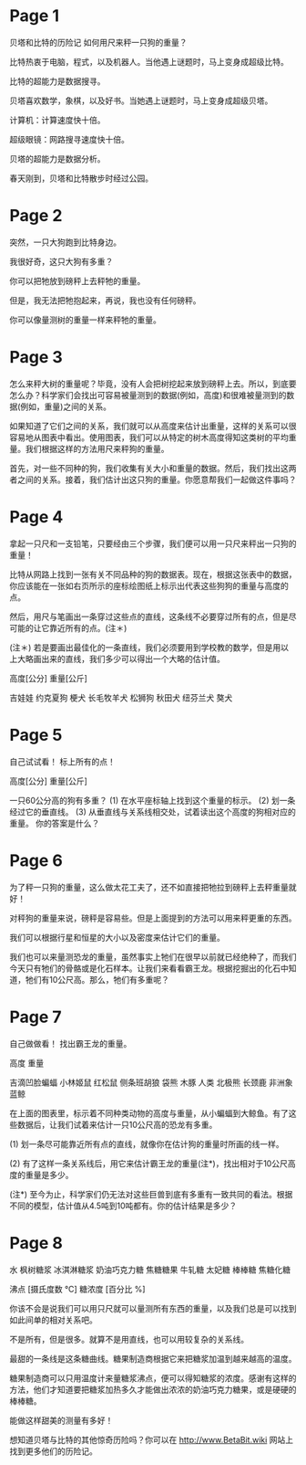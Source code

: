 # Page 1

贝塔和比特的历险记
如何用尺来秤一只狗的重量？

比特热衷于电脑，程式，以及机器人。当他遇上谜题时，马上变身成超级比特。

比特的超能力是数据搜寻。

贝塔喜欢数学，象棋，以及好书。当她遇上谜题时，马上变身成超级贝塔。

计算机：计算速度快十倍。

超级眼镜：网路搜寻速度快十倍。

贝塔的超能力是数据分析。

春天刚到，贝塔和比特散步时经过公园。


# Page 2

突然，一只大狗跑到比特身边。

我很好奇，这只大狗有多重？

你可以把牠放到磅秤上去秤牠的重量。

但是，我无法把牠抱起来，再说，我也没有任何磅秤。

你可以像量测树的重量一样来秤牠的重量。


# Page 3

怎么来秤大树的重量呢？毕竟，没有人会把树挖起来放到磅秤上去。所以，到底要怎么办？科学家们会找出可容易被量测到的数据(例如，高度)和很难被量测到的数据(例如，重量)之间的关系。

如果知道了它们之间的关系，我们就可以从高度来估计出重量，这样的关系可以很容易地从图表中看出。使用图表，我们可以从特定的树木高度得知这类树的平均重量。我们根据这样的方法用尺来秤狗的重量。

首先，对一些不同种的狗，我们收集有关大小和重量的数据。然后，我们找出这两者之间的关系。接着，我们估计出这只狗的重量。你愿意帮我们一起做这件事吗？


# Page 4

拿起一只尺和一支铅笔，只要经由三个步骤，我们便可以用一只尺来秤出一只狗的重量！

比特从网路上找到一张有关不同品种的狗的数据表。现在，根据这张表中的数据，你应该能在一张如右页所示的座标绘图纸上标示出代表这些狗狗的重量与高度的点。

然后，用尺与笔画出一条穿过这些点的直线，这条线不必要穿过所有的点，但是尽可能的让它靠近所有的点。(注＊)

(注＊) 若是要画出最佳化的一条直线，我们必须要用到学校教的数学，但是用以上大略画出来的直线，我们多少可以得出一个大略的估计值。

高度[公分]  重量[公斤]

吉娃娃
约克夏狗
梗犬
长毛牧羊犬
松狮狗
秋田犬
纽芬兰犬
獒犬


# Page 5

自己试试看！ 标上所有的点！

高度[公分]
重量[公斤]

一只60公分高的狗有多重？ (1) 在水平座标轴上找到这个重量的标示。 (2) 划一条经过它的垂直线。 (3) 从垂直线与关系线相交处，试着读出这个高度的狗相对应的重量。 你的答案是什么？


# Page 6

为了秤一只狗的重量，这么做太花工夫了，还不如直接把牠拉到磅秤上去秤重量就好！

对秤狗的重量来说，磅秤是容易些。但是上面提到的方法可以用来秤更重的东西。

我们可以根据行星和恒星的大小以及密度来估计它们的重量。

我们也可以来量测恐龙的重量，虽然事实上牠们在很早以前就已经绝种了，而我们今天只有牠们的骨骼或是化石样本。让我们来看看霸王龙。根据挖掘出的化石中知道，牠们有10公尺高。那么，牠们有多重呢？



# Page 7

自己做做看！ 找出霸王龙的重量。

高度
重量

吉滴凹脸蝙蝠
小林姬鼠
红松鼠
侧条班胡狼
袋熊
木豚
人类
北极熊
长颈鹿
非洲象
蓝鲸

在上面的图表里，标示着不同种类动物的高度与重量，从小蝙蝠到大鲸鱼。有了这些数据后，让我们试着来估计一只10公尺高的恐龙有多重。

(1) 划一条尽可能靠近所有点的直线，就像你在估计狗的重量时所画的线一样。

(2) 有了这样一条关系线后，用它来估计霸王龙的重量(注*)，找出相对于10公尺高度的重量是多少。

(注*) 至今为止，科学家们仍无法对这些巨兽到底有多重有一致共同的看法。根据不同的模型，估计值从4.5吨到10吨都有。你的估计结果是多少？


# Page 8

水
枫树糖浆
冰淇淋糖浆
奶油巧克力糖
焦糖糖果
牛轧糖
太妃糖
棒棒糖
焦糖化糖

沸点 [摄氏度数 °C]
糖浓度 [百分比 %]

你该不会是说我们可以用只尺就可以量测所有东西的重量，以及我们总是可以找到如此间单的相对关系吧。

不是所有，但是很多。就算不是用直线，也可以用较复杂的关系线。

最甜的一条线是这条糖曲线。糖果制造商根据它来把糖浆加温到越来越高的温度。

糖果制造商可以只用温度计来量糖浆沸点，便可以得知糖浆的浓度。感谢有这样的方法，他们才知道要把糖浆加热多久才能做出浓浓的奶油巧克力糖果，或是硬硬的棒棒糖。

能做这样甜美的测量有多好！

想知道贝塔与比特的其他惊奇历险吗？你可以在 http://www.BetaBit.wiki 网站上找到更多他们的历险记。





